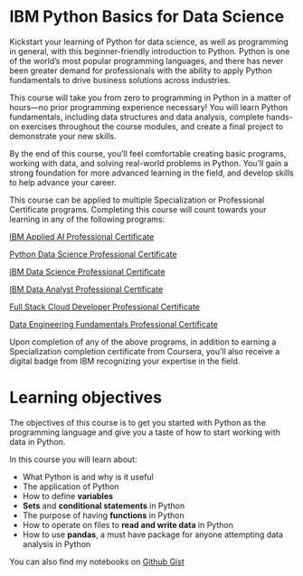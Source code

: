 # IBM Python Basics for Data Science

Kickstart your learning of Python for data science, as well as programming in general, with this beginner-friendly introduction to Python. Python is one of the world’s most popular programming languages, and there has never been greater demand for professionals with the ability to apply Python fundamentals to drive business solutions across industries. 

This course will take you from zero to programming in Python in a matter of hours—no prior programming experience necessary! You will learn Python fundamentals, including data structures and data analysis, complete hands-on exercises throughout the course modules, and create a final project to demonstrate your new skills. 

By the end of this course, you’ll feel comfortable creating basic programs, working with data, and solving real-world problems in Python. You’ll gain a strong foundation for more advanced learning in the field, and develop skills to help advance your career. 

This course can be applied to multiple Specialization or Professional Certificate programs. Completing this course will count towards your learning in any of the following programs: 

[IBM Applied AI Professional Certificate](https://www.edx.org/professional-certificate/ibm-applied-ai) 

[Python Data Science Professional Certificate](https://www.edx.org/professional-certificate/python-data-science)

[IBM Data Science Professional Certificate](https://www.edx.org/professional-certificate/ibm-data-science) 

[IBM Data Analyst Professional Certificate](https://www.edx.org/professional-certificate/ibm-data-analyst)

[Full Stack Cloud Developer Professional Certificate](https://www.edx.org/professional-certificate/ibm-full-stack-cloud-developer)

[Data Engineering Fundamentals Professional Certificate](https://www.edx.org/professional-certificate/ibm-data-engineering-fundamentals)

Upon completion of any of the above programs, in addition to earning a Specialization completion certificate from Coursera, you’ll also receive a digital badge from IBM recognizing your expertise in the field.

# Learning objectives

The objectives of this course is to get you started with Python as the programming language and give you a taste of how to start working with data in Python.

In this course you will learn about:

* What Python is and why is it useful
* The application of Python 
* How to define **variables**
* **Sets** and **conditional statements** in Python
* The purpose of having **functions** in Python
* How to operate on files to **read and write data** in Python
* How to use **pandas**, a must have package for anyone attempting data analysis in Python

You can also find my notebooks on [Github Gist](https://gist.github.com/1965Eric)
